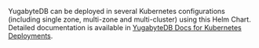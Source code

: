 YugabyteDB can be deployed in several Kubernetes configurations (including single zone, multi-zone and multi-cluster) using this Helm Chart. Detailed documentation is available in [YugabyteDB Docs for Kubernetes Deployments](https://docs.yugabyte.com/latest/deploy/kubernetes/). 
